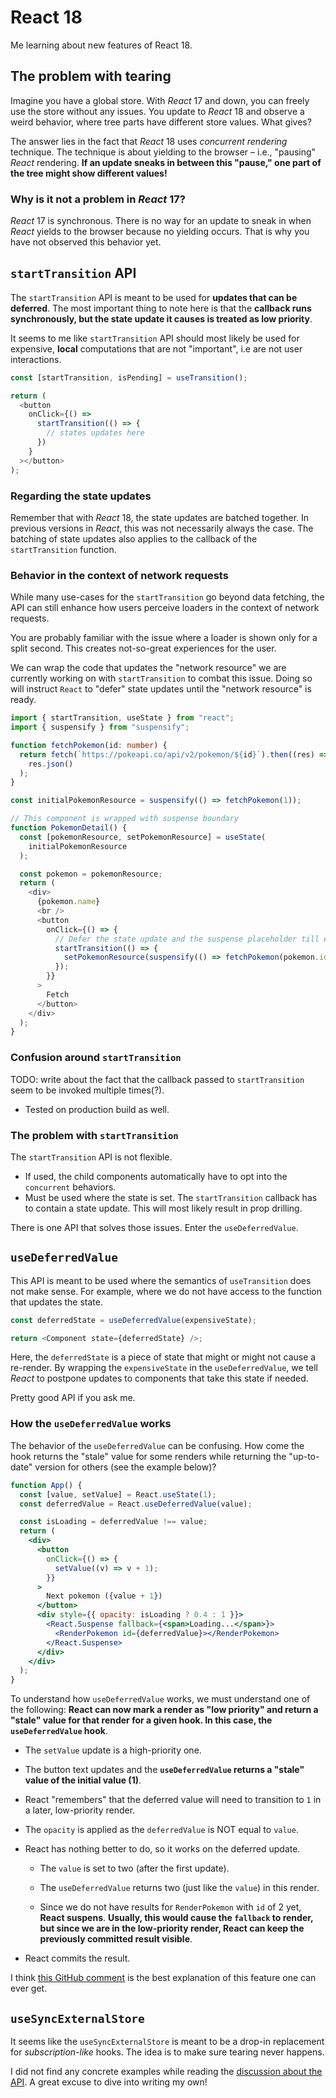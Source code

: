 # React 18

Me learning about new features of React 18.

## The problem with tearing

Imagine you have a global store. With _React_ 17 and down, you can freely use the store without any issues.
You update to _React_ 18 and observe a weird behavior, where tree parts have different store values. What gives?

The answer lies in the fact that _React_ 18 uses _concurrent rendering_ technique. The technique is about yielding to the browser – i.e., "pausing" _React_ rendering. **If an update sneaks in between this "pause," one part of the tree might show different values!**

### Why is it not a problem in _React_ 17?

_React_ 17 is synchronous. There is no way for an update to sneak in when _React_ yields to the browser because no yielding occurs.
That is why you have not observed this behavior yet.

## `startTransition` API

The `startTransition` API is meant to be used for **updates that can be deferred**. The most important thing to note here is that
the **callback runs synchronously, but the state update it causes is treated as low priority**.

It seems to me like `startTransition` API should most likely be used for expensive, **local** computations that are not "important", i.e are not user interactions.

```ts
const [startTransition, isPending] = useTransition();

return (
  <button
    onClick={() =>
      startTransition(() => {
        // states updates here
      })
    }
  ></button>
);
```

### Regarding the state updates

Remember that with _React_ 18, the state updates are batched together. In previous versions in _React_, this was not necessarily always the case.
The batching of state updates also applies to the callback of the `startTransition` function.

### Behavior in the context of network requests

While many use-cases for the `startTransition` go beyond data fetching, the API can still enhance how users perceive loaders in the context of network requests.

You are probably familiar with the issue where a loader is shown only for a split second. This creates not-so-great experiences for the user.

We can wrap the code that updates the "network resource" we are currently working on with `startTransition` to combat this issue. Doing so will instruct `React` to "defer" state updates until the "network resource" is ready.

```ts
import { startTransition, useState } from "react";
import { suspensify } from "suspensify";

function fetchPokemon(id: number) {
  return fetch(`https://pokeapi.co/api/v2/pokemon/${id}`).then((res) =>
    res.json()
  );
}

const initialPokemonResource = suspensify(() => fetchPokemon(1));

// This component is wrapped with suspense boundary
function PokemonDetail() {
  const [pokemonResource, setPokemonResource] = useState(
    initialPokemonResource
  );

  const pokemon = pokemonResource;
  return (
    <div>
      {pokemon.name}
      <br />
      <button
        onClick={() => {
          // Defer the state update and the suspense placeholder till either this resource is "ready" or some time passed.
          startTransition(() => {
            setPokemonResource(suspensify(() => fetchPokemon(pokemon.id + 1)));
          });
        }}
      >
        Fetch
      </button>
    </div>
  );
}
```

### Confusion around `startTransition`

TODO: write about the fact that the callback passed to `startTransition` seem to be invoked multiple times(?).

- Tested on production build as well.

### The problem with `startTransition`

The `startTransition` API is not flexible.

- If used, the child components automatically have to opt into the `concurrent` behaviors.
- Must be used where the state is set. The `startTransition` callback has to contain a state update. This will most likely result in prop drilling.

There is one API that solves those issues. Enter the `useDeferredValue`.

## `useDeferredValue`

This API is meant to be used where the semantics of `useTransition` does not make sense. For example, where we do not have access to the function that updates the state.

```ts
const deferredState = useDeferredValue(expensiveState);

return <Component state={deferredState} />;
```

Here, the `deferredState` is a piece of state that might or might not cause a re-render.
By wrapping the `expensiveState` in the `useDeferredValue`, we tell _React_ to postpone updates to components that take this state if needed.

Pretty good API if you ask me.

### How the `useDeferredValue` works

The behavior of the `useDeferredValue` can be confusing. How come the hook returns the "stale" value for some renders while returning the "up-to-date" version for others (see the example below)?

```jsx
function App() {
  const [value, setValue] = React.useState(1);
  const deferredValue = React.useDeferredValue(value);

  const isLoading = deferredValue !== value;
  return (
    <div>
      <button
        onClick={() => {
          setValue((v) => v + 1);
        }}
      >
        Next pokemon ({value + 1})
      </button>
      <div style={{ opacity: isLoading ? 0.4 : 1 }}>
        <React.Suspense fallback={<span>Loading...</span>}>
          <RenderPokemon id={deferredValue}></RenderPokemon>
        </React.Suspense>
      </div>
    </div>
  );
}
```

To understand how `useDeferredValue` works, we must understand one of the following: **React can now mark a render as "low priority" and return a "stale" value for that render for a given hook. In this case, the `useDeferredValue` hook**.

- The `setValue` update is a high-priority one.

- The button text updates and the **`useDeferredValue` returns a "stale" value of the initial value (1)**.

- React "remembers" that the deferred value will need to transition to `1` in a later, low-priority render.

- The `opacity` is applied as the `deferredValue` is NOT equal to `value`.

- React has nothing better to do, so it works on the deferred update.

  - The `value` is set to two (after the first update).

  - The `useDeferredValue` returns two (just like the `value`) in this render.

  - Since we do not have results for `RenderPokemon` with `id` of 2 yet, **React suspens**. **Usually, this would cause the `fallback` to render, but since we are in the low-priority render, React can keep the previously committed result visible**.

- React commits the result.

I think [this GitHub comment](https://github.com/reactwg/react-18/discussions/129#discussioncomment-2440646) is the best explanation of this feature one can ever get.

## `useSyncExternalStore`

It seems like the `useSyncExternalStore` is meant to be a drop-in replacement for _subscription-like_ hooks. The idea is to make sure tearing never happens.

I did not find any concrete examples while reading the [discussion about the API](https://github.com/reactwg/react-18/discussions/86). A great excuse to dive into writing my own!
